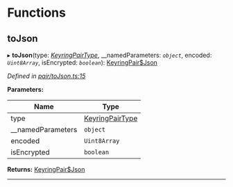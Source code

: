 

# Functions

<a id="tojson"></a>

##  toJson

▸ **toJson**(type: *[KeyringPairType](_types_.md#keyringpairtype)*, __namedParameters: *`object`*, encoded: *`Uint8Array`*, isEncrypted: *`boolean`*): [KeyringPair$Json](_types_.md#keyringpair_json)

*Defined in [pair/toJson.ts:15](https://github.com/polkadot-js/common/blob/b75908c/packages/keyring/src/pair/toJson.ts#L15)*

**Parameters:**

| Name | Type |
| ------ | ------ |
| type | [KeyringPairType](_types_.md#keyringpairtype) |
| __namedParameters | `object` |
| encoded | `Uint8Array` |
| isEncrypted | `boolean` |

**Returns:** [KeyringPair$Json](_types_.md#keyringpair_json)

___

